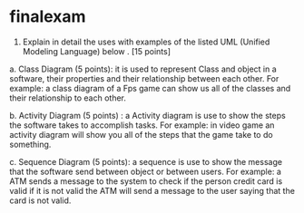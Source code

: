 # finalexam
1.	Explain in detail the uses with examples of the listed UML (Unified Modeling Language) below 	.  	     								        [15 points]
 
  a.	Class Diagram (5 points): it is used to represent Class and object in a software, their properties and their relationship between each other. For example: a class      diagram of a Fps game can show us all of the classes and their relationship to each other. 
  
  b.	Activity Diagram (5 points) : a Activity diagram is use to show the steps the software takes to accomplish tasks. For example: in video game an activity diagram        will show you all of the steps that the game take to do something.
  
  c.	Sequence Diagram (5 points): a sequence is use to show the message that the software send between object or between users. For example: a ATM sends a message to the   system to check if the person credit card is valid if it is not valid the ATM will send a message to the user saying that the card is not valid.


